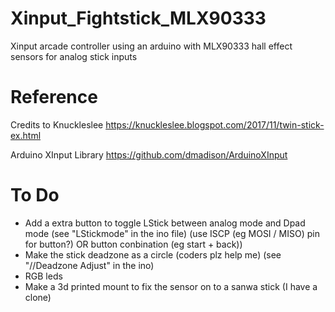 # Xinput_Fightstick_MLX90333
Xinput arcade controller using an arduino with MLX90333 hall effect sensors for analog stick inputs

# Reference
Credits to Knuckleslee
https://knuckleslee.blogspot.com/2017/11/twin-stick-ex.html

Arduino XInput Library
https://github.com/dmadison/ArduinoXInput

# To Do
- Add a extra button to toggle LStick between analog mode and Dpad mode (see "LStickmode" in the ino file) (use ISCP (eg MOSI / MISO) pin for button?) OR button conbination (eg start + back))
- Make the stick deadzone as a circle (coders plz help me) (see "//Deadzone Adjust" in the ino)
- RGB leds
- Make a 3d printed mount to fix the sensor on to a sanwa stick (I have a clone)

